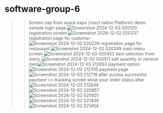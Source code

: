 # software-group-6
>> Screen cap from snack expo (react native Platform)  demo sample
>>login page ![Screenshot 2024-12-02 020120](https://github.com/user-attachments/assets/b650ef65-e0c6-443a-9f2a-6118ee792ea0)
registration screen ![Screenshot 2024-12-02 020237](https://github.com/user-attachments/assets/2e361d3e-81f0-42e8-b11f-cd4ef8576088)
registration page for customer ![Screenshot 2024-12-02 020226](https://github.com/user-attachments/assets/f91a52bc-6fe8-4f12-a2c5-a31c6a2dfdea)
registration page for restaurant ![Screenshot 2024-12-02 020249](https://github.com/user-attachments/assets/6f709696-e29d-4cce-95ee-cb239677bdf6)
main menu screen ![Screenshot 2024-12-02 020452](https://github.com/user-attachments/assets/4d7a6885-4588-4d25-bad5-e212675549a5)
item selection from menu ![Screenshot 2024-12-02 020511](https://github.com/user-attachments/assets/e7c1c733-4643-4777-aa31-93f7b9caed19)
edit quantity or remove item![Screenshot 2024-12-03 212653](https://github.com/user-attachments/assets/ced83536-4893-4808-aa01-cca49ec0e018)
payment option ![Screenshot 2024-12-03 212705](https://github.com/user-attachments/assets/913dfa67-667d-425c-9fef-9dd2ec337d4c)
payment page ![Screenshot 2024-12-03 212719](https://github.com/user-attachments/assets/cb05cf55-b759-4159-9559-ca84d59de5dc)
after sucess successful payment >> tracking screen show your order status after ![Screenshot 2024-12-03 212048](https://github.com/user-attachments/assets/674beba8-6489-499f-80f1-5aab8a39854a)
![Screenshot 2024-12-02 020857](https://github.com/user-attachments/assets/cfa67338-a7ad-40db-8fe8-085f2baa38f5)
![Screenshot 2024-12-02 020921](https://github.com/user-attachments/assets/1553100e-8be7-42bc-9351-f752072d1fcb)
![Screenshot 2024-12-02 021448](https://github.com/user-attachments/assets/b06be2a9-48a1-4bbc-88f5-75f62785fbb7)
![Screenshot 2024-12-02 021454](https://github.com/user-attachments/assets/63c7d7e0-ad20-4874-893d-a70ea064910b)



